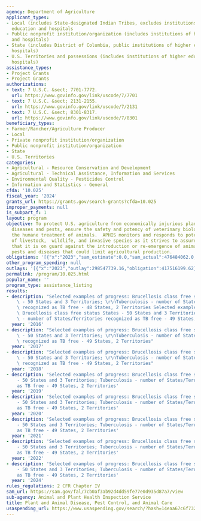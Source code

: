 ```yaml
---
agency: Department of Agriculture
applicant_types:
- Local (includes State-designated Indian Tribes, excludes institutions of higher
  education and hospitals
- Public nonprofit institution/organization (includes institutions of higher education
  and hospitals)
- State (includes District of Columbia, public institutions of higher education and
  hospitals)
- U.S. Territories and possessions (includes institutions of higher education and
  hospitals)
assistance_types:
- Project Grants
- Project Grants
authorizations:
- text: 7 U.S.C. &sect; 7701-7772.
  url: https://www.govinfo.gov/link/uscode/7/7701
- text: 7 U.S.C. &sect; 2131-2155.
  url: https://www.govinfo.gov/link/uscode/7/2131
- text: 7 U.S.C. &sect; 8301-8317.
  url: https://www.govinfo.gov/link/uscode/7/8301
beneficiary_types:
- Farmer/Rancher/Agriculture Producer
- Local
- Private nonprofit institution/organization
- Public nonprofit institution/organization
- State
- U.S. Territories
categories:
- Agricultural - Resource Conservation and Development
- Agricultural - Technical Assistance, Information and Services
- Environmental Quality - Pesticides Control
- Information and Statistics - General
cfda: '10.025'
fiscal_year: '2024'
grants_url: https://grants.gov/search-grants?cfda=10.025
improper_payments: null
is_subpart_f: 1
layout: program
objective: To protect U.S. agriculture from economically injurious plant and animal
  diseases and pests, ensure the safety and potency of veterinary biologic, and ensure
  the humane treatment of animals.  APHIS monitors and responds to potential diseases
  of livestock,  wildlife, and invasive species as it strives to assure its stakeholders
  that it is on guard against the introduction or re-emergence of animal and plant
  pests and diseases that could limit agricultural production.
obligations: '[{"x":"2023","sam_estimate":0.0,"sam_actual":476484062.0,"usa_spending_actual":428320277.81},{"x":"2024","sam_estimate":0.0,"sam_actual":434325038.0,"usa_spending_actual":292278529.74},{"x":"2025","sam_estimate":0.0,"sam_actual":400772734.0,"usa_spending_actual":53213822.13}]'
other_program_spending: null
outlays: '[{"x":"2023","outlay":298547739.16,"obligation":417516199.62},{"x":"2024","outlay":174709364.44,"obligation":307108775.29},{"x":"2025","outlay":9282729.62,"obligation":90127292.09}]'
permalink: /program/10.025.html
popular_name: ''
program_type: assistance_listing
results:
- description: "Selected examples of progress: Brucellosis class free status States\
    \ - 50 States and 3 Territories; \r\nTuberculosis - number of States/Territories\
    \ recognized as TB free - 48 States, 2 Territories Selected examples of progress:\
    \ Brucellosis class free status States - 50 States and 3 Territories; \r\nTuberculosis\
    \ - number of States/Territories recognized as TB free - 49 States, 2 Territories "
  year: '2016'
- description: "Selected examples of progress: Brucellosis class free status States\
    \ - 50 States and 3 Territories; \r\nTuberculosis - number of States/Territories\
    \ recognized as TB free - 49 States, 2 Territories"
  year: '2017'
- description: "Selected examples of progress: Brucellosis class free status States\
    \ - 50 States and 3 Territories; \r\nTuberculosis - number of States/Territories\
    \ recognized as TB free - 49 States, 2 Territories"
  year: '2018'
- description: 'Selected examples of progress: Brucellosis class free status States
    - 50 States and 3 Territories; Tuberculosis - number of States/Territories recognized
    as TB free - 49 States, 2 Territories'
  year: '2019'
- description: 'Selected examples of progress: Brucellosis class free status States
    - 50 States and 3 Territories; Tuberculosis - number of States/Territories recognized
    as TB free - 49 States, 2 Territories'
  year: '2020'
- description: 'Selected examples of progress: Brucellosis class free status States
    - 50 States and 3 Territories; Tuberculosis - number of States/Territories recognized
    as TB free - 49 States, 2 Territories'
  year: '2021'
- description: 'Selected examples of progress: Brucellosis class free status States
    - 50 States and 3 Territories; Tuberculosis - number of States/Territories recognized
    as TB free - 49 States, 2 Territories'
  year: '2022'
- description: 'Selected examples of progress: Brucellosis class free status States
    - 50 States and 3 Territories; Tuberculosis - number of States/Territories recognized
    as TB free - 49 States, 2 Territories'
  year: '2024'
rules_regulations: 2 CFR Chapter IV
sam_url: https://sam.gov/fal/7cb0af3ab92d4dd59fe77e0d935d87a7/view
sub-agency: Animal and Plant Health Inspection Service
title: Plant and Animal Disease, Pest Control, and Animal Care
usaspending_url: https://www.usaspending.gov/search/?hash=14eaa67c6f732080327a6e8382429a94
---
```

